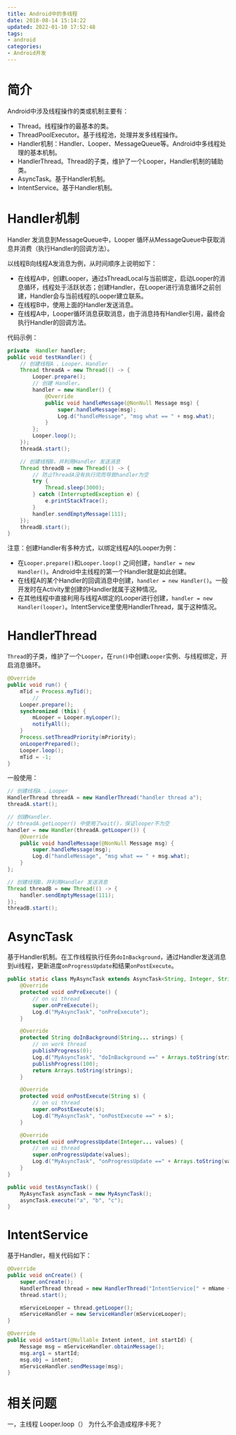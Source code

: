 ```yaml
---
title: Android中的多线程
date: 2018-08-14 15:14:22
updated: 2022-01-10 17:52:48
tags:
- android
categories:
- Android开发
---
```


# 简介

Android中涉及线程操作的类或机制主要有：

- Thread。线程操作的最基本的类。
- ThreadPoolExecutor。基于线程池，处理并发多线程操作。
- Handler机制：Handler、Looper、MessageQueue等。Android中多线程处理的基本机制。
- HandlerThread。Thread的子类，维护了一个Looper，Handler机制的辅助类。
- AsyncTask。基于Handler机制。
- IntentService。基于Handler机制。

<!-- more -->

# Handler机制

Handler 发消息到MessageQueue中，Looper 循环从MessageQueue中获取消息并消费（执行Handler的回调方法）。

以线程B向线程A发消息为例，从时间顺序上说明如下：

- 在线程A中，创建Looper，通过sThreadLocal与当前绑定，启动Looper的消息循环，线程处于活跃状态；创建Handler，在Looper进行消息循环之前创建，Handler会与当前线程的Looper建立联系。
- 在线程B中，使用上面的Handler发送消息。
- 在线程A中，Looper循环消息获取消息，由于消息持有Handler引用，最终会执行Handler的回调方法。

代码示例：

```java
private  Handler handler;
public void testHandler() {
    // 创建线程A 、Looper、Handler
    Thread threadA = new Thread(() -> {
        Looper.prepare();
        // 创建 Handler。
        handler = new Handler() {
            @Override
            public void handleMessage(@NonNull Message msg) {
                super.handleMessage(msg);
                Log.d("handleMessage", "msg what == " + msg.what);
            }
        };
        Looper.loop();
    });
    threadA.start();

    // 创建线程B，并利用Handler 发送消息
    Thread threadB = new Thread(() -> {
        // 防止ThreadA没有执行完而导致handler为空
        try {
            Thread.sleep(3000);
        } catch (InterruptedException e) {
            e.printStackTrace();
        }
        handler.sendEmptyMessage(111);
    });
    threadB.start();
}
```

注意：创建Handler有多种方式，以绑定线程A的Looper为例：

- 在`Looper.prepare()`和`Looper.loop()` 之间创建，`handler = new Handler()`。Android中主线程的第一个Handler就是如此创建。
- 在线程A的某个Handler的回调消息中创建，`handler = new Handler()`。一般开发时在Activity里创建的Handler就属于这种情况。
- 在其他线程中直接利用与线程A绑定的Looper进行创建，`handler = new Handler(looper)`。IntentService里使用HandlerThread，属于这种情况。

# HandlerThread

`Thread`的子类，维护了一个`Looper`，在`run()`中创建`Looper`实例、与线程绑定，开启消息循环。

```java
@Override
public void run() {
    mTid = Process.myTid();
		// 
    Looper.prepare();
    synchronized (this) {
        mLooper = Looper.myLooper();
        notifyAll();
    }
    Process.setThreadPriority(mPriority);
    onLooperPrepared();
    Looper.loop();
    mTid = -1;
}
```

一般使用：

```java
// 创建线程A 、Looper
HandlerThread threadA = new HandlerThread("handler thread a");
threadA.start();

// 创建Handler.
// threadA.getLooper() 中使用了wait()，保证looper不为空
handler = new Handler(threadA.getLooper()) {
    @Override
    public void handleMessage(@NonNull Message msg) {
        super.handleMessage(msg);
        Log.d("handleMessage", "msg what == " + msg.what);
    }
};

// 创建线程B，并利用Handler 发送消息
Thread threadB = new Thread(() -> {
    handler.sendEmptyMessage(111);
});
threadB.start();
```

# AsyncTask

基于Handler机制。在工作线程执行任务`doInBackground`，通过Handler发送消息到ui线程，更新进度`onProgressUpdate`和结果`onPostExecute`。

```java
public static class MyAsyncTask extends AsyncTask<String, Integer, String> {
    @Override
    protected void onPreExecute() {
        // on ui thread
        super.onPreExecute();
        Log.d("MyAsyncTask", "onPreExecute");
    }

    @Override
    protected String doInBackground(String... strings) {
        // on work thread
        publishProgress(0);
        Log.d("MyAsyncTask", "doInBackground ==" + Arrays.toString(strings));
        publishProgress(100);
        return Arrays.toString(strings);
    }

    @Override
    protected void onPostExecute(String s) {
        // on ui thread
        super.onPostExecute(s);
        Log.d("MyAsyncTask", "onPostExecute ==" + s);
    }

    @Override
    protected void onProgressUpdate(Integer... values) {
        // on ui thread
        super.onProgressUpdate(values);
        Log.d("MyAsyncTask", "onProgressUpdate ==" + Arrays.toString(values));
    }
}

public void testAsyncTask() {
    MyAsyncTask asyncTask = new MyAsyncTask();
    asyncTask.execute("a", "b", "c");
}
```

# IntentService

基于Handler，相关代码如下：

```java
@Override
public void onCreate() {
    super.onCreate();
    HandlerThread thread = new HandlerThread("IntentService[" + mName + "]");
    thread.start();

    mServiceLooper = thread.getLooper();
    mServiceHandler = new ServiceHandler(mServiceLooper);
}

@Override
public void onStart(@Nullable Intent intent, int startId) {
    Message msg = mServiceHandler.obtainMessage();
    msg.arg1 = startId;
    msg.obj = intent;
    mServiceHandler.sendMessage(msg);
}
```

# 相关问题

一，主线程 Looper.loop（） 为什么不会造成程序卡死？
